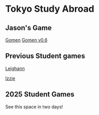 # Tokyo Study Abroad

## Jason's Game
[Gomen](gomen.html)
[Gomen v0.6](gomen_6.html)

## Previous Student games
[Leighann](Leighann.html)

[Izzie](Izzie.html)

## 2025 Student Games
See this space in two days!
